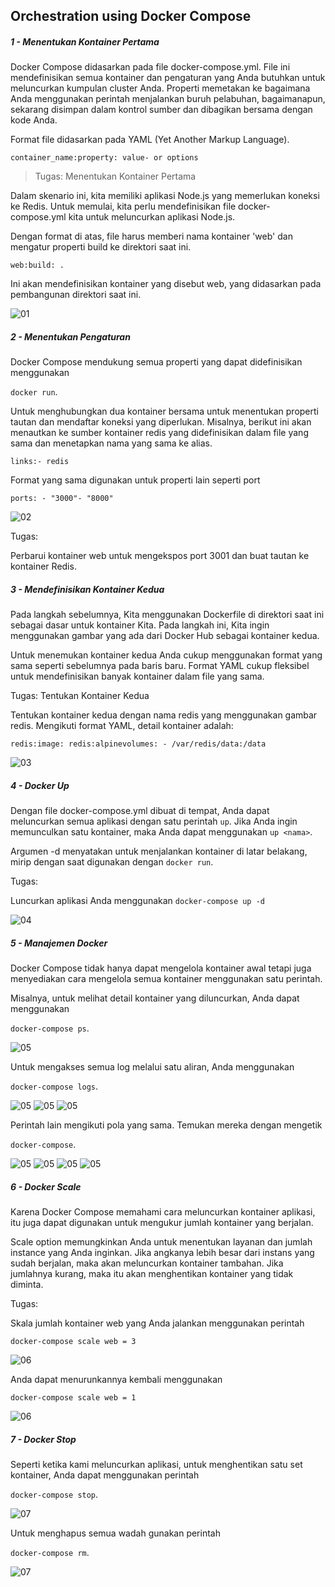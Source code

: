 ## Orchestration using Docker Compose

##### 1 -  Menentukan Kontainer Pertama

Docker Compose didasarkan pada file docker-compose.yml. File ini mendefinisikan semua kontainer dan pengaturan yang Anda butuhkan untuk meluncurkan kumpulan cluster Anda. Properti memetakan ke bagaimana Anda menggunakan perintah menjalankan buruh pelabuhan, bagaimanapun, sekarang disimpan dalam kontrol sumber dan dibagikan bersama dengan kode Anda.

Format file didasarkan pada YAML (Yet Another Markup Language).

 ```container_name:property: value- or options```

>Tugas: Menentukan Kontainer Pertama

Dalam skenario ini, kita memiliki aplikasi Node.js yang memerlukan koneksi ke Redis. Untuk memulai, kita perlu mendefinisikan file docker-compose.yml kita untuk meluncurkan aplikasi Node.js.

Dengan format di atas, file harus memberi nama kontainer 'web' dan mengatur properti build ke direktori saat ini. 

 ```web:build: .```

Ini akan mendefinisikan kontainer yang disebut web, yang didasarkan pada pembangunan direktori saat ini.

![01](images/README.01.jpg)


##### 2 - Menentukan Pengaturan

Docker Compose mendukung semua properti yang dapat didefinisikan menggunakan

 ```docker run```.

Untuk menghubungkan dua kontainer bersama untuk menentukan properti tautan dan mendaftar koneksi yang diperlukan. Misalnya, berikut ini akan menautkan ke sumber kontainer redis yang didefinisikan dalam file yang sama dan menetapkan nama yang sama ke alias.

```links:- redis```

Format yang sama digunakan untuk properti lain seperti port

```ports: - "3000"- "8000"```

![02](images/README.02.jpg)

Tugas:

 Perbarui kontainer web  untuk mengekspos port 3001 dan buat tautan ke kontainer Redis.

#####  3 -  Mendefinisikan Kontainer Kedua

Pada langkah sebelumnya, Kita menggunakan Dockerfile di direktori saat ini sebagai dasar untuk kontainer Kita. Pada langkah ini, Kita ingin menggunakan gambar yang ada dari Docker Hub sebagai kontainer kedua.

Untuk menemukan kontainer kedua Anda cukup menggunakan format yang sama seperti sebelumnya pada baris baru. Format YAML cukup fleksibel untuk mendefinisikan banyak kontainer dalam file yang sama.

Tugas: Tentukan Kontainer Kedua

Tentukan kontainer kedua dengan nama redis yang menggunakan gambar redis. Mengikuti format YAML, detail kontainer adalah:

```redis:image: redis:alpinevolumes: - /var/redis/data:/data```

![03](images/README.03.jpg)


#####  4 -  Docker Up

Dengan file docker-compose.yml dibuat di tempat, Anda dapat meluncurkan semua aplikasi dengan satu perintah ```up```. Jika Anda ingin memunculkan satu kontainer, maka Anda dapat menggunakan ```up <nama>```.

Argumen -d menyatakan untuk menjalankan kontainer di latar belakang, mirip dengan saat digunakan dengan ```docker run```.

Tugas:

Luncurkan aplikasi Anda menggunakan 
```docker-compose up -d```

![04](images/README.04.jpg)


#####  5 -  Manajemen Docker

Docker Compose tidak hanya dapat mengelola kontainer awal tetapi juga menyediakan cara mengelola semua kontainer menggunakan satu perintah.

Misalnya, untuk melihat detail kontainer yang diluncurkan, Anda dapat menggunakan 

```docker-compose ps```.

![05](images/README.05.1.jpg)

Untuk mengakses semua log melalui satu aliran, Anda menggunakan 

```docker-compose logs```.

![05](images/README.05.2.jpg)
![05](images/README.05.3.jpg)
![05](images/README.05.4.jpg)

Perintah lain mengikuti pola yang sama. Temukan mereka dengan mengetik 

```docker-compose```.

![05](images/README.05.5.jpg)
![05](images/README.05.6.jpg)
![05](images/README.05.7.jpg)
![05](images/README.05.8.jpg)


#####  6 -  Docker Scale

Karena Docker Compose memahami cara meluncurkan kontainer aplikasi, itu juga dapat digunakan untuk mengukur jumlah kontainer yang berjalan.

Scale option memungkinkan Anda untuk menentukan layanan dan jumlah instance yang Anda inginkan. Jika angkanya lebih besar dari instans yang sudah berjalan, maka akan meluncurkan kontainer tambahan. Jika jumlahnya kurang, maka itu akan menghentikan kontainer yang tidak diminta.

Tugas:

Skala jumlah kontainer web yang Anda jalankan menggunakan perintah 

```docker-compose scale web = 3```

![06](images/README.06.jpg)

Anda dapat menurunkannya kembali menggunakan 

```docker-compose scale web = 1```

![06](images/README.06.1.jpg)


#####  7 -  Docker Stop

Seperti ketika kami meluncurkan aplikasi, untuk menghentikan satu set kontainer, Anda dapat menggunakan perintah 

```docker-compose stop```.

![07](images/README.07.jpg)

Untuk menghapus semua wadah gunakan perintah 

```docker-compose rm```.

![07](images/README.07.1.jpg)